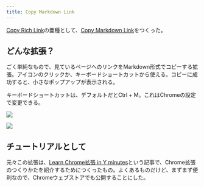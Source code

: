 ```yaml
---
title: Copy Markdown Link
---
```

[Copy Rich Link](https://chrome.google.com/webstore/detail/copy-rich-link/hikiamlgpdcabppakpmemaofmkgknpea)の亜種として、[Copy Markdown Link](https://chrome.google.com/webstore/detail/copy-markdown-link/gkceaaphhbeanfciglgpffnncfpipjpa)をつくった。

どんな拡張？
------

ごく単純なもので、見ているページへのリンクをMarkdown形式でコピーする拡張。アイコンのクリックか、キーボードショートカットから使える。コピーに成功すると、小さなポップアップが表示される。

キーボードショートカットは、デフォルトだとCtrl + M。これはChromeの設定で変更できる。

![](https://lh4.googleusercontent.com/1lycogXDR_OCg8eovrp_bXzJnRQ-XAiN8B1yi1sFA4Gh5qRUw2tNgYjqrxJXC1gpOG_g8Sk4zXQ_Kn4xMHKUtcwPwkkCKO7_5LpVED5nS1iemePmjDqS9v3AZ2U1GJ7uYf3I2_XXvpOi1tqd2QXEOw)

![](https://lh3.googleusercontent.com/SdNEedHHwahxfuaVOYos06AzEmOcnhCAJi5rS_j4QDb-db8X2ADs4lrjHoVmxDjkWGpX7RA6rBt__-5eFWgHpaYWOPGpa3ygWwfm0fJ7-STT3mel8O33dqbij5lJp3Wvmp1tBiFGRANDD340NmB0bw)

チュートリアルとして
----------

元々この拡張は、[Learn Chrome拡張 in Y minutes](https://r7kamura.com/articles/2022-05-18-learn-chrome-extention-in-y-minutes)という記事で、Chrome拡張のつくりかたを紹介するためにつくったもの。よくあるものだけど、まずまず便利なので、Chromeウェブストアでも公開することにした。
